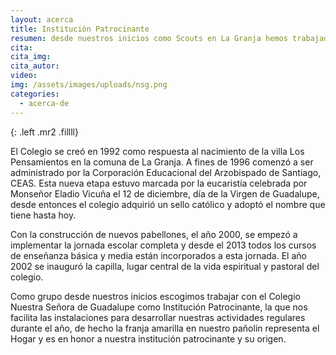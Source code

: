 ```yaml
---
layout: acerca
title: Institución Patrocinante
resumen: desde nuestros inicios como Scouts en La Granja hemos trabajado con el Colegio Nuestra Señora de Guadalupe
cita: 
cita_img: 
cita_autor: 
video: 
img: /assets/images/uploads/nsg.png
categories: 
  - acerca-de
---
```

<amp-img width="113" height="140" layout="fixed" alt="Institución Patrocinante Colegio Nuestra Señora de Guadalupe" src="/assets/images/uploads/nsg.gif"></amp-img>
{: .left .mr2 .fillll}

El Colegio se creó en 1992 como respuesta al nacimiento de la villa Los Pensamientos en la comuna de La Granja. A fines de 1996 comenzó a ser administrado por la Corporación Educacional del Arzobispado de Santiago, CEAS. Esta nueva etapa estuvo marcada por la eucaristía celebrada por Monseñor Eladio Vicuña el 12 de diciembre, día de la Virgen de Guadalupe,  desde entonces el colegio adquirió un sello católico y adoptó el nombre que tiene hasta hoy.

Con la construcción de nuevos pabellones, el año 2000, se empezó a implementar la jornada escolar completa y desde el  2013 todos los cursos de enseñanza básica y media están incorporados a esta jornada. El año 2002 se inauguró la capilla, lugar central de la vida espiritual y pastoral del colegio.

Como grupo desde nuestros inicios escogimos trabajar con el Colegio Nuestra Señora de Guadalupe como Institución Patrocinante, la que nos facilita las instalaciones para desarrollar nuestras actividades regulares durante el año, de hecho la franja amarilla en nuestro pañolin representa el Hogar y es en honor a nuestra institución patrocinante y su origen.